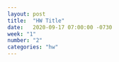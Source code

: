 ```yaml
---
layout: post
title:  "HW Title"
date:   2020-09-17 07:00:00 -0730
week: "1"
number: "2"
categories: "hw"
---
```


